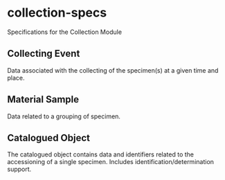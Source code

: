 # collection-specs
Specifications for the Collection Module

## Collecting Event
Data associated with the collecting of the specimen(s) at a given time and place.

## Material Sample
Data  related to a grouping of specimen.

## Catalogued Object
The catalogued object contains data and identifiers related to the accessioning of a single specimen. Includes identification/determination support.

